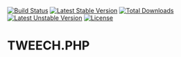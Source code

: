 [![Build Status](https://travis-ci.org/raideer/tweech-framework.svg?branch=master)](https://travis-ci.org/raideer/tweech-framework)
[![Latest Stable Version](https://poser.pugx.org/raideer/tweech/v/stable)](https://packagist.org/packages/raideer/tweech) [![Total Downloads](https://poser.pugx.org/raideer/tweech/downloads)](https://packagist.org/packages/raideer/tweech) [![Latest Unstable Version](https://poser.pugx.org/raideer/tweech/v/unstable)](https://packagist.org/packages/raideer/tweech) [![License](https://poser.pugx.org/raideer/tweech/license)](https://packagist.org/packages/raideer/tweech)

# TWEECH.PHP
